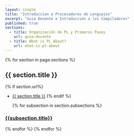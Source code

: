 ```yaml
---
layout: single
title: "Introduccion a Procesadores de Lenguajes"
excerpt: "Guia Docente e Introducción a los Compiladores"
published: true
sections:
  - title: Organización de PL y Primeros Pasos
    url: guia-docente
  - title: What is PL About?
    url: what-is-pl-about
---
```


{% for section in page.sections %}

## {{ section.title }}

{% if section.url%}
* [{{ section.title }}]({{site.baseurl}}/assets/temas/{{page.slug}}/{{section.url}})
{% endif %}

  {% for subsection in section.subsections %}

### [{{subsection.title}}]({{site.baseurl}}/assets/temas/{{page.slug}}/{{subsection.url}})

  {% endfor %}
{% endfor %}

